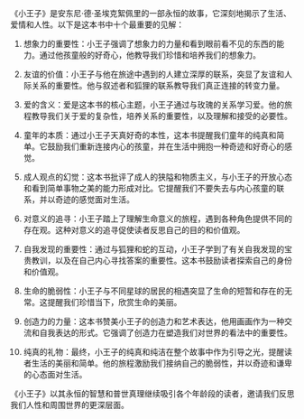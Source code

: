 《小王子》是安东尼·德·圣埃克絮佩里的一部永恒的故事，它深刻地揭示了生活、爱情和人性。以下是这本书中十个最重要的见解：

1. 想象力的重要性：小王子强调了想象力的力量和看到眼前看不见的东西的能力。通过他孩童般的好奇心，他教导我们珍惜和培养我们的想象力。

2. 友谊的价值：小王子与他在旅途中遇到的人建立深厚的联系，突显了友谊和人际关系的重要性。他与叙述者和狐狸的联系教导我们真正连接的转变力量。

3. 爱的含义：爱是这本书的核心主题，小王子通过与玫瑰的关系学习爱。他的旅程教导我们关于爱的复杂性，培养关系的重要性，以及理解和接受的必要性。

4. 童年的本质：通过小王子天真好奇的本性，这本书提醒我们童年的纯真和简单。它鼓励我们重新连接内心的孩童，并在生活中拥抱一种奇迹和好奇心的感觉。

5. 成人观点的幻觉：这本书批评了成人的狭隘和物质主义，与小王子的开放心态和看到简单事物之美的能力形成对比。它提醒我们不要失去与内心孩童的联系，并以奇迹的感觉面对生活。

6. 对意义的追寻：小王子踏上了理解生命意义的旅程，遇到各种角色提供不同的存在观。这种对意义的追寻促使读者反思自己的目的和价值观。

7. 自我发现的重要性：通过与狐狸和蛇的互动，小王子学到了有关自我发现的宝贵教训，以及在自己内心寻找答案的重要性。这本书鼓励读者探索自己的身份和价值观。

8. 生命的脆弱性：小王子与不同星球的居民的相遇突显了生命的短暂和存在的无常。这提醒我们珍惜当下，欣赏生命的美丽。

9. 创造力的力量：这本书赞美小王子的创造力和艺术表达，他用画画作为一种交流和自我表达的形式。它强调了创造力在塑造我们对世界的看法中的重要性。

10. 纯真的礼物：最终，小王子的纯真和纯洁在整个故事中作为引导之光，提醒读者生活的美丽和简单。他的旅程激励我们接纳自己的脆弱性，并以奇迹和谦卑的心态面对生活。

《小王子》以其永恒的智慧和普世真理继续吸引各个年龄段的读者，邀请我们反思我们人性和周围世界的更深层面。